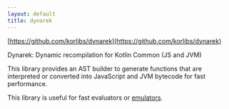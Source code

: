 ```yaml
---
layout: default
title: dynarek
---
```


[https://github.com/korlibs/dynarek](https://github.com/korlibs/dynarek)

Dynarek: Dynamic recompilation for Kotlin Common (JS and JVM)

This library provides an AST builder to generate functions that are interpreted or converted into JavaScript and JVM bytecode for fast performance.

This library is useful for fast evaluators or [emulators](https://github.com/kpspemu/kpspemu).